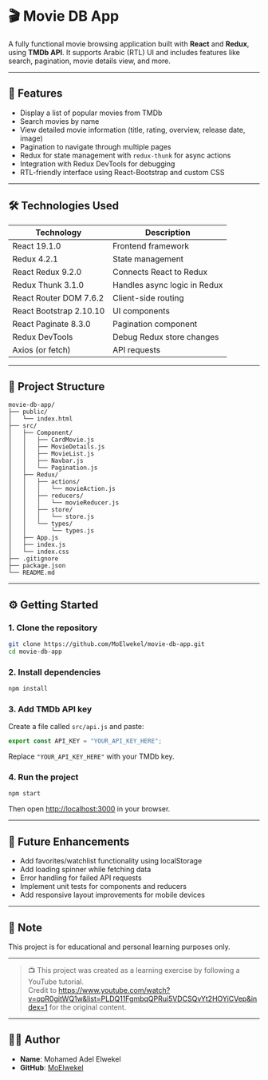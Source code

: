 
# 🎬 Movie DB App

A fully functional movie browsing application built with **React** and **Redux**, using **TMDb API**. It supports Arabic (RTL) UI and includes features like search, pagination, movie details view, and more.

---

## 🚀 Features

- Display a list of popular movies from TMDb
- Search movies by name
- View detailed movie information (title, rating, overview, release date, image)
- Pagination to navigate through multiple pages
- Redux for state management with `redux-thunk` for async actions
- Integration with Redux DevTools for debugging
- RTL-friendly interface using React-Bootstrap and custom CSS

---

## 🛠️ Technologies Used

| Technology              | Description                          |
|------------------------|--------------------------------------|
| React 19.1.0           | Frontend framework                   |
| Redux 4.2.1            | State management                    |
| React Redux 9.2.0      | Connects React to Redux              |
| Redux Thunk 3.1.0      | Handles async logic in Redux         |
| React Router DOM 7.6.2 | Client-side routing                  |
| React Bootstrap 2.10.10| UI components                        |
| React Paginate 8.3.0   | Pagination component                 |
| Redux DevTools         | Debug Redux store changes            |
| Axios (or fetch)       | API requests                         |

---

## 📁 Project Structure

```
movie-db-app/
├── public/
│   └── index.html
├── src/
│   ├── Component/
│   │   ├── CardMovie.js
│   │   ├── MovieDetails.js
│   │   ├── MovieList.js
│   │   ├── Navbar.js
│   │   └── Pagination.js
│   ├── Redux/
│   │   ├── actions/
│   │   │   └── movieAction.js
│   │   ├── reducers/
│   │   │   └── movieReducer.js
│   │   ├── store/
│   │   │   └── store.js
│   │   └── types/
│   │       └── types.js
│   ├── App.js
│   ├── index.js
│   └── index.css
├── .gitignore
├── package.json
└── README.md

```

---

## ⚙️ Getting Started

### 1. Clone the repository

```bash
git clone https://github.com/MoElwekel/movie-db-app.git
cd movie-db-app
```

### 2. Install dependencies

```bash
npm install
```

### 3. Add TMDb API key

Create a file called `src/api.js` and paste:

```js
export const API_KEY = "YOUR_API_KEY_HERE";
```

Replace `"YOUR_API_KEY_HERE"` with your TMDb key.

### 4. Run the project

```bash
npm start
```

Then open [http://localhost:3000](http://localhost:3000) in your browser.

---

## 🔧 Future Enhancements

- Add favorites/watchlist functionality using localStorage
- Add loading spinner while fetching data
- Error handling for failed API requests
- Implement unit tests for components and reducers
- Add responsive layout improvements for mobile devices

---

## 📌 Note

This project is for educational and personal learning purposes only.

---

> 📺 This project was created as a learning exercise by following a YouTube tutorial.  
Credit to https://www.youtube.com/watch?v=opR0gitWQ1w&list=PLDQ11FgmbqQPRui5VDCSQvYt2HOYiCVep&index=1 for the original content.

---

## 👨‍💻 Author

- **Name**: Mohamed Adel Elwekel  
- **GitHub**: [MoElwekel](https://github.com/MoElwekel)

